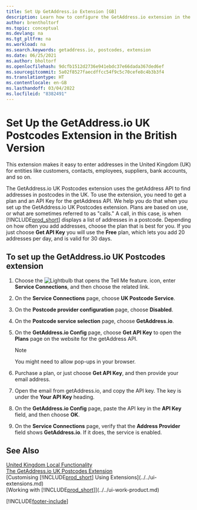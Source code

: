 ```yaml
---
title: Set Up GetAddress.io Extension [GB]
description: Learn how to configure the GetAddress.io extension in the British version of Business Central.
author: brentholtorf
ms.topic: conceptual
ms.devlang: na
ms.tgt_pltfrm: na
ms.workload: na
ms.search.keywords: getaddress.io, postcodes, extension
ms.date: 06/25/2021
ms.author: bholtorf
ms.openlocfilehash: 9dcfb1512d2736e941ebdc37e66dada367ded6ef
ms.sourcegitcommit: 5a02f8527faecdffcc54f9c5c70cefe8c4b3b3f4
ms.translationtype: HT
ms.contentlocale: en-GB
ms.lasthandoff: 03/04/2022
ms.locfileid: "8382491"
---
```

# <a name="set-up-the-getaddressio-uk-postcodes-extension-in-the-british-version"></a>Set Up the GetAddress.io UK Postcodes Extension in the British Version

This extension makes it easy to enter addresses in the United Kingdom (UK) for entities like customers, contacts, employees, suppliers, bank accounts, and so on.

The GetAddress.io UK Postcodes extension uses the getAddress API to find addresses in postcodes in the UK. To use the extension, you need to get a plan and an API Key for the getAddress API. We help you do that when you set up the GetAddress.io UK Postcodes extension. Plans are based on use, or what are sometimes referred to as "calls." A call, in this case, is when [!INCLUDE[prod_short](../../includes/prod_short.md)] displays a list of addresses in a postcode. Depending on how often you add addresses, choose the plan that is best for you. If you just choose **Get API Key** you will use the **Free** plan, which lets you add 20 addresses per day, and is valid for 30 days.

## <a name="to-set-up-the-getaddressio-uk-postcodes-extension"></a>To set up the GetAddress.io UK Postcodes extension
1. Choose the ![Lightbulb that opens the Tell Me feature.](../../media/ui-search/search_small.png "Tell me what you want to do") icon, enter **Service Connections**, and then choose the related link.  
2. On the **Service Connections** page, choose **UK Postcode Service**.
3. On the **Postcode provider configuration** page, choose **Disabled**.
4. On the **Postcode service selection** page, choose **GetAddress.io**.
5. On the **GetAddress.io Config** page, choose **Get API Key** to open the **Plans** page on the website for the getAddress API.  

    > [!NOTE]  
    >   You might need to allow pop-ups in your browser.

6. Purchase a plan, or just choose **Get API Key**, and then provide your email address.
7. Open the email from getAddress.io, and copy the API key. The key is under the **Your API Key** heading.
8. On the **GetAddress.io Config** page, paste the API key in the **API Key** field, and then choose **OK**.
9. On the **Service Connections** page, verify that the **Address Provider** field shows **GetAddress.io**. If it does, the service is enabled.

## <a name="see-also"></a>See Also

[United Kingdom Local Functionality](united-kingdom-local-functionality.md)  
[The GetAddress.io UK Postcodes Extension](ui-extensions-getaddressio.md)  
[Customising [!INCLUDE[prod_short](../../includes/prod_short.md)] Using Extensions](../../ui-extensions.md)  
[Working with [!INCLUDE[prod_short](../../includes/prod_short.md)]](../../ui-work-product.md)  


[!INCLUDE[footer-include](../../includes/footer-banner.md)]